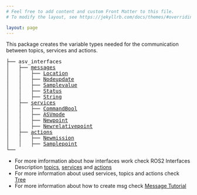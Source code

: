 ```yaml
---
# Feel free to add content and custom Front Matter to this file.
# To modify the layout, see https://jekyllrb.com/docs/themes/#overriding-theme-defaults

layout: page
---
```

This package creates the variable types needed for the communication between topics, services and actions.

<pre>
├── asv_interfaces
│   ├── <a href="./msg/Example.html">messages</a>
│   │   ├── <a href="https://github.com/AloePacci/ASV_Loyola_US/blob/main/src/asv_interfaces/msg/Location.msg">Location</a>
│   │   ├── <a href="https://github.com/AloePacci/ASV_Loyola_US/blob/main/src/asv_interfaces/msg/Nodeupdate.msg">Nodeupdate</a>
│   │   ├── <a href="https://github.com/AloePacci/ASV_Loyola_US/blob/main/src/asv_interfaces/msg/Samplevalue.msg">Samplevalue</a>
│   │   ├── <a href="https://github.com/AloePacci/ASV_Loyola_US/blob/main/src/asv_interfaces/msg/Status.msg">Status</a>
│   │   ├── <a href="https://github.com/AloePacci/ASV_Loyola_US/blob/main/src/asv_interfaces/msg/String.msg">String</a>
│   ├── <a href="./srv/Example.html">services</a>
│   │   ├── <a href="https://github.com/AloePacci/ASV_Loyola_US/blob/main/src/asv_interfaces/srv/CommandBool.srv">CommandBool</a>
│   │   ├── <a href="https://github.com/AloePacci/ASV_Loyola_US/blob/main/src/asv_interfaces/srv/ASVmode.srv">ASVmode</a>
│   │   ├── <a href="https://github.com/AloePacci/ASV_Loyola_US/blob/main/src/asv_interfaces/srv/Newpoint.srv">Newpoint</a>
│   │   ├── <a href="https://github.com/AloePacci/ASV_Loyola_US/blob/main/src/asv_interfaces/srv/Newrelativepoint.srv">Newrelativepoint</a>
│   ├── <a href="./action/Example.html">actions</a>
│   │   ├── <a href="https://github.com/AloePacci/ASV_Loyola_US/blob/main/src/asv_interfaces/action/Newmission.action">Newmission</a>
│   │   ├── <a href="https://github.com/AloePacci/ASV_Loyola_US/blob/main/src/asv_interfaces/action/Samplepoint.action">Samplepoint</a>
└──
</pre>

- For more imformation about how interfaces work check ROS2 Interfaces Description [topics](https://docs.ros.org/en/foxy/Tutorials/Topics/Understanding-ROS2-Topics.html), [services](https://docs.ros.org/en/foxy/Tutorials/Services/Understanding-ROS2-Services.html) and [actions](https://docs.ros.org/en/foxy/Tutorials/Understanding-ROS2-Actions.html)
- For more information about used services, topics and actions check [Tree](../../tree.html)
- For more information about how to create msg check [Message Tutorial](./Example.html)

